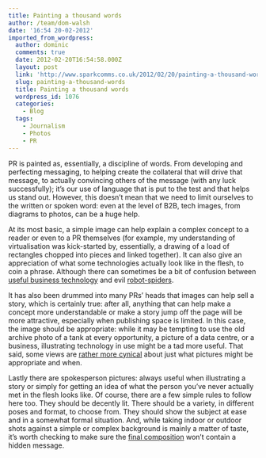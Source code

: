 ```yaml
---
title: Painting a thousand words
author: /team/dom-walsh
date: '16:54 20-02-2012'
imported_from_wordpress:
  author: dominic
  comments: true
  date: 2012-02-20T16:54:58.000Z
  layout: post
  link: 'http://www.sparkcomms.co.uk/2012/02/20/painting-a-thousand-words/'
  slug: painting-a-thousand-words
  title: Painting a thousand words
  wordpress_id: 1076
  categories:
    - Blog
  tags:
    - Journalism
    - Photos
    - PR
---
```


PR is painted as, essentially, a discipline of words. From developing and perfecting messaging, to helping create the collateral that will drive that message, to actually convincing others of the message (with any luck successfully); it’s our use of language that is put to the test and that helps us stand out. However, this doesn’t mean that we need to limit ourselves to the written or spoken word: even at the level of B2B, tech images, from diagrams to photos, can be a huge help.

At its most basic, a simple image can help explain a complex concept to a reader or even to a PR themselves (for example, my understanding of virtualisation was kick-started by, essentially, a drawing of a load of rectangles chopped into pieces and linked together). It can also give an appreciation of what some technologies actually look like in the flesh, to coin a phrase. Although there can sometimes be a bit of confusion between [useful business technology](http://www.motorola.com/Business/US-EN/Business+Product+and+Services/Wireless+LAN/Access+Points+and+Ports/AP-7131_US-EN) and evil [robot-spiders](http://scienceblogs.com/bioephemera/2010/04/robot_spiders.php).

It has also been drummed into many PRs’ heads that images can help sell a story, which is certainly true: after all, anything that can help make a concept more understandable or make a story jump off the page will be more attractive, especially when publishing space is limited. In this case, the image should be appropriate: while it may be tempting to use the old archive photo of a tank at every opportunity, a picture of a data centre, or a business, illustrating technology in use might be a tad more useful. That said, some views are [rather more cynical](http://www.alexcartoon.com/index.cfm?cartoons_id=2180) about just what pictures might be appropriate and when.

Lastly there are spokesperson pictures: always useful when illustrating a story or simply for getting an idea of what the person you’ve never actually met in the flesh looks like. Of course, there are a few simple rules to follow here too. They should be decently lit. There should be a variety, in different poses and format, to choose from. They should show the subject at ease and in a somewhat formal situation. And, while taking indoor or outdoor shots against a simple or complex background is mainly a matter of taste, it’s worth checking to make sure the [final composition](http://jonslattery.blogspot.com/2010/04/cameron-pic-op-cock-up.html) won’t contain a hidden message.
